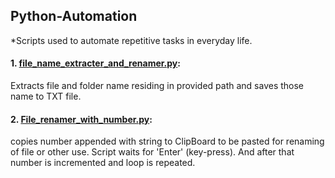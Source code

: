 ## Python-Automation

  *Scripts used to automate repetitive tasks in everyday life.


#### 1. [file_name_extracter_and_renamer.py](../Python-Automation/file_name_extracter_and_renamer.py):

   Extracts file and folder name residing in provided path and saves those name to TXT file.

#### 2. [File_renamer_with_number.py](../Python-Automation/File_renamer_with_number.py):

   copies number appended with string to ClipBoard to be pasted for renaming of file or other use. Script waits for 'Enter' (key-press). 
   And after that number is incremented and loop is repeated.
